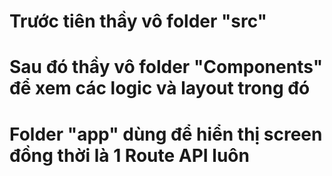 # Trước tiên thầy vô folder "src"

# Sau đó thầy vô folder "Components" để xem các logic và layout trong đó

# Folder "app" dùng để hiển thị screen đồng thời là 1 Route API luôn
